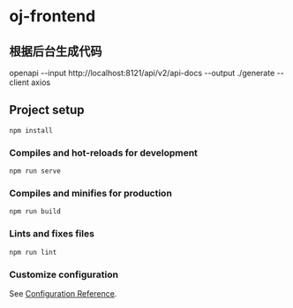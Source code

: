 # oj-frontend


## 根据后台生成代码
openapi --input http://localhost:8121/api/v2/api-docs --output ./generate --client axios

## Project setup
```
npm install
```

### Compiles and hot-reloads for development
```
npm run serve
```

### Compiles and minifies for production
```
npm run build
```

### Lints and fixes files
```
npm run lint
```

### Customize configuration
See [Configuration Reference](https://cli.vuejs.org/config/).
